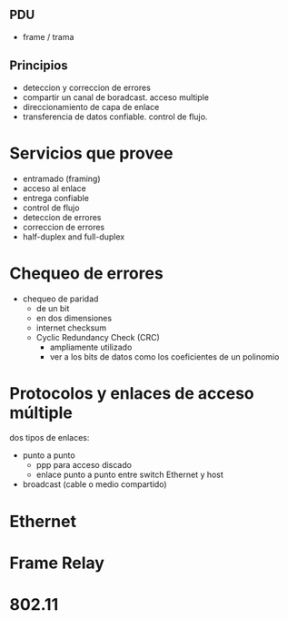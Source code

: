 ## PDU
- frame / trama

## Principios 
- deteccion y correccion de errores
- compartir un canal de boradcast. acceso multiple
- direccionamiento de capa de enlace
- transferencia de datos confiable. control de flujo.

# Servicios que provee
- entramado (framing)
- acceso al enlace
- entrega confiable
- control de flujo
- deteccion de errores
- correccion de errores
- half-duplex and full-duplex

# Chequeo de errores
- chequeo de paridad
  - de un bit
  - en dos dimensiones
  - internet checksum
  - Cyclic Redundancy Check (CRC)
    - ampliamente utilizado
    - ver a los bits de datos como los coeficientes de un polinomio

# Protocolos y enlaces de acceso múltiple

dos tipos de enlaces:
  - punto a punto
    - ppp para acceso discado
    - enlace punto a punto entre switch Ethernet y host
  - broadcast (cable o medio compartido)

# Ethernet


# Frame Relay


# 802.11